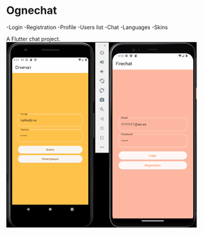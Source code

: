 # Ognechat
-Login
-Registration
-Profile
-Users list
-Chat
-Languages
-Skins

A Flutter chat project.
![Screenshot](firechat2screens.gif)
